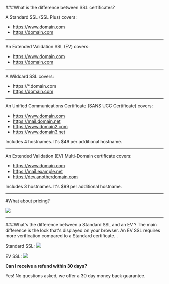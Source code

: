###What is the difference between SSL certificates?

A Standard SSL (SSL Plus) covers:

- https://www.domain.com
- https://domain.com

----------

An Extended Validation SSL (EV) covers:

- https://www.domain.com
- https://domain.com

----------
A Wildcard SSL  covers:

- https://*.domain.com 
- https://domain.com

----------


An Unified Communications Certificate (SANS UCC Certificate) covers:

- https://www.domain.com
- https://mail.domain.net
- https://www.domain2.com
- https://www.domain3.net


Includes 4 hostnames. It's $49 per additional hostname.

----------


An Extended Validation (EV) Multi-Domain certificate covers:

- https://www.domain.com
- https://mail.example.net
- https://dev.anotherdomain.com


Includes 3 hostnames. It's $99 per additional hostname.

----------

#What about pricing?

<img src="https://raw.githubusercontent.com/GearHost/docs/master/Images/sslcomparison.png"  />

----------


###What's the difference between a Standard SSL and an EV ?
The main difference is the lock that's displayed on your browser. An EV SSL requires more verification compared to a Standard certificate. .

Standard SSL:
<img src="https://raw.githubusercontent.com/GearHost/docs/master/Images/sslgoogle.png" />

EV SSL:
<img src="https://raw.githubusercontent.com/GearHost/docs/master/Images/sslpaypal.png" />


**Can I receive a refund within 30 days?**

Yes! No questions asked, we offer a 30 day money back guarantee.
